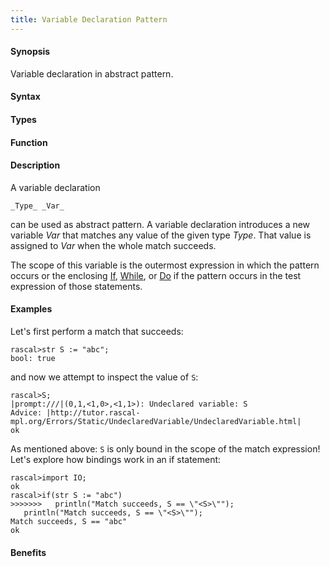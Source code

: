 ```yaml
---
title: Variable Declaration Pattern
---
```


#### Synopsis

Variable declaration in abstract pattern.

#### Syntax

#### Types

#### Function

#### Description

A variable declaration
```rascal
_Type_ _Var_
```
can be used as abstract pattern.
A variable declaration introduces a new variable _Var_ that matches any value of the given type _Type_.
That value is assigned to _Var_ when the whole match succeeds.

The scope of this variable is the outermost expression in which the pattern occurs
or the enclosing [If](/docs/Rascal/Statements/If), [While](/docs/Rascal/Statements/While), or [Do](/docs/Rascal/Statements/Do) if the pattern occurs in the test expression of those statements.

#### Examples

Let's first perform a match that succeeds:

```rascal-shell
rascal>str S := "abc";
bool: true
```
and now we attempt to inspect the value of `S`:

```rascal-shell
rascal>S;
|prompt:///|(0,1,<1,0>,<1,1>): Undeclared variable: S
Advice: |http://tutor.rascal-mpl.org/Errors/Static/UndeclaredVariable/UndeclaredVariable.html|
ok
```

As mentioned above: `S` is only bound in the scope of the match expression!
Let's explore how bindings work in an if statement:

```rascal-shell
rascal>import IO;
ok
rascal>if(str S := "abc")
>>>>>>>   println("Match succeeds, S == \"<S>\"");
   println("Match succeeds, S == \"<S>\"");
Match succeeds, S == "abc"
ok
```

#### Benefits


